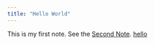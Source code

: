 ```yaml
---
title: "Hello World"
---
```


This is my first note. See the [Second Note](/notes/second.md). [hello](hello.md)
